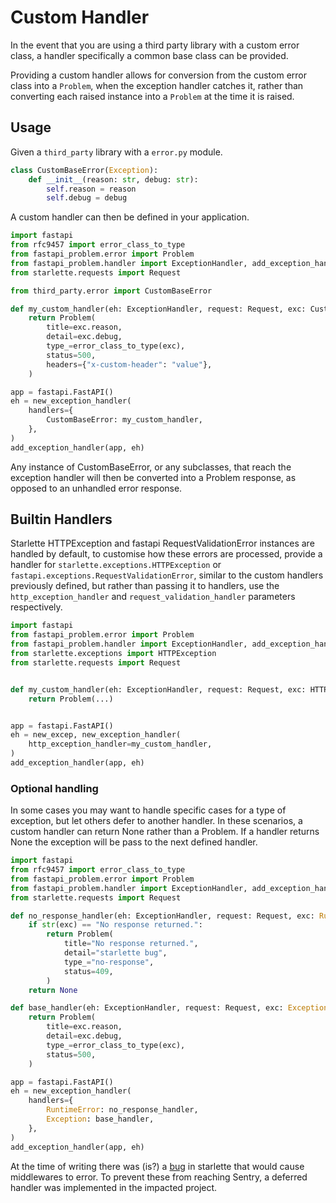 # Custom Handler

In the event that you are using a third party library with a custom error
class, a handler specifically a common base class can be provided.

Providing a custom handler allows for conversion from the custom error class
into a `Problem`, when the exception handler catches it, rather than converting
each raised instance into a `Problem` at the time it is raised.

## Usage

Given a `third_party` library with a `error.py` module.

```python
class CustomBaseError(Exception):
    def __init__(reason: str, debug: str):
        self.reason = reason
        self.debug = debug
```

A custom handler can then be defined in your application.

```python
import fastapi
from rfc9457 import error_class_to_type
from fastapi_problem.error import Problem
from fastapi_problem.handler import ExceptionHandler, add_exception_handler, new_exception_handler
from starlette.requests import Request

from third_party.error import CustomBaseError

def my_custom_handler(eh: ExceptionHandler, request: Request, exc: CustomBaseError) -> Problem:
    return Problem(
        title=exc.reason,
        detail=exc.debug,
        type_=error_class_to_type(exc),
        status=500,
        headers={"x-custom-header": "value"},
    )

app = fastapi.FastAPI()
eh = new_exception_handler(
    handlers={
        CustomBaseError: my_custom_handler,
    },
)
add_exception_handler(app, eh)
```

Any instance of CustomBaseError, or any subclasses, that reach the exception
handler will then be converted into a Problem response, as opposed to an
unhandled error response.

## Builtin Handlers

Starlette HTTPException and fastapi RequestValidationError instances are
handled by default, to customise how these errors are processed, provide a
handler for `starlette.exceptions.HTTPException` or
`fastapi.exceptions.RequestValidationError`, similar to the custom handlers
previously defined, but rather than passing it to handlers, use the
`http_exception_handler` and `request_validation_handler` parameters respectively.

```python
import fastapi
from fastapi_problem.error import Problem
from fastapi_problem.handler import ExceptionHandler, add_exception_handler, new_exception_handler
from starlette.exceptions import HTTPException
from starlette.requests import Request


def my_custom_handler(eh: ExceptionHandler, request: Request, exc: HTTPException) -> Problem:
    return Problem(...)


app = fastapi.FastAPI()
eh = new_excep, new_exception_handler(
    http_exception_handler=my_custom_handler,
)
add_exception_handler(app, eh)
```

### Optional handling

In some cases you may want to handle specific cases for a type of exception,
but let others defer to another handler. In these scenarios, a custom handler
can return None rather than a Problem. If a handler returns None the exception
will be pass to the next defined handler.

```python
import fastapi
from rfc9457 import error_class_to_type
from fastapi_problem.error import Problem
from fastapi_problem.handler import ExceptionHandler, add_exception_handler, new_exception_handler
from starlette.requests import Request

def no_response_handler(eh: ExceptionHandler, request: Request, exc: RuntimeError) -> Problem | None:
    if str(exc) == "No response returned.":
        return Problem(
            title="No response returned.",
            detail="starlette bug",
            type_="no-response",
            status=409,
        )
    return None

def base_handler(eh: ExceptionHandler, request: Request, exc: Exception) -> Problem:
    return Problem(
        title=exc.reason,
        detail=exc.debug,
        type_=error_class_to_type(exc),
        status=500,
    )

app = fastapi.FastAPI()
eh = new_exception_handler(
    handlers={
        RuntimeError: no_response_handler,
        Exception: base_handler,
    },
)
add_exception_handler(app, eh)
```

At the time of writing there was (is?) a
[bug](https://github.com/encode/starlette/issues/2516) in starlette that would
cause middlewares to error.  To prevent these from reaching Sentry, a deferred
handler was implemented in the impacted project.
